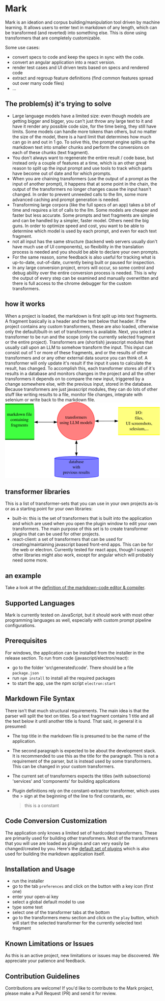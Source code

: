# Mark

Mark is an ideation and corpus building/manipulation tool driven by machine learning. It allows users to enter text in markdown of any length, which can be transformed (and reverted) into something else. This is done using transformers that are completely customizable.

Some use cases:
- convert specs to code and keep the specs in sync with the code.
- convert an angular application into a react version.
- render test cases and UI driven tests based on specs and rendered code
- extract and regroup feature definitions (find common features spread out over many code files)
- ...


## The problem(s) it's trying to solve
- Large language models have a limited size: even though models are getting bigger and bigger, you can't just throw any large text to it and have it render any possible code size, for the time being, they still have limits. Some models can handle more tokens than others, but no matter the size of the model, there is a hard limit that determines how much can go in and out in 1 go.
To solve this, the prompt engine splits up the markdown text into smaller chunks and perform the conversions on each of these chunks (text fragment).
- You don't always want to regenerate the entire result / code base, but instead only a couple of features at a time, which is an other great reason to split up the input prompt and use tools to track which parts have become out of date and for which prompts.
- When you are chaining transformers (use the output of a prompt as the input of another prompt), it happens that at some point in the chain, the output of the transformers no longer changes cause the input hasn't changed. In order to prevent unneeded calls to the llm, some more advanced caching and prompt generation is needed. 
- Transforming large corpora (like the full specs of an app) takes a bit of time and requires a lot of calls to the llm. Some models are cheaper and faster but less accurate. Some prompts and text fragments are simple and can be handled by a simpler, faster model. Others need the big guns. In order to optimize speed and cost, you want to be able to determine which model is used by each prompt, and even for each text fragment.
- not all input has the same structure (backend web servers usually don't have much use of UI components), so flexibility in the translation process is needed and you should be able to declare your own prompts.
- For the same reason, some feedback is also useful for tracking what is up-to-date, out-of-date, currently being built or paused for inspection.
- In any large conversion project, errors will occur, so some control and debug ability over the entire conversion process is needed. This is why the output of every step can be examined and manually overwritten and there is full access to the chrome debugger for the custom transformers.

## how it works
When a project is loaded, the markdown is first split up into text fragments. A fragment basically is a header and the text below that header. If the project contains any custom transformers, these are also loaded, otherwise only the default/built-in set of transformers is available.
Next, you select a transformer to be run and the scope (only the currently selected fragment or the entire project). 
Transformers are (shortish) javascript modules that usually call upon an LLM to somehow transform the input. This input can consist out of 1 or more of these fragments, and or the results of other transformers and or any other external data source you can think of.
A transformer will only update it's result if the input it uses to calculate the result, has changed. To accomplish this, each transformer stores all of it's results in a database and monitors changes in the project and all the other transformers it depends on to compare the new input, triggered by a change somewhere else, with the previous input, stored in the database.
Because transformers are just javascript modules, they can do lots of other stuff like writing results to a file, monitor file changes, integrate with selenium or write back to the markdown file.
![diagram](./colored_filled_diagram.svg)

## transformer libraries
This is a list of transformer-sets that you can use in your own projects as-is or as a starting point for your own libraries:
- built-in: this is the set of transformers that is built into the application and which are used when you open the plugin window to edit your own transformers. The main purpose of this set is to create transformer plugins that can be used for other projects.
- react-client: a set of transformers that can be used for creating/maintaining javascript based front-end apps. This can be for the web or electron. Currently tested for react apps, though I suspect other libraries might also work, except for angular which will probably need some more.

## an example
Take a look at the [definition of the markdown-code editor & compiler](https://github.com/jan-bogaerts/mark/blob/main/src/mark.md).

## Supported Languages

Mark is currently tested on JavaScript, but it should work with most other programming languages as well, especially with custom prompt pipeline configurations.

## Prerequisites

For windows, the application can be installed from the installer in the release section.
To run from code (javascript/electron/react):
 - go to the folder 'src\generated\code'. There should be a file `package.json`
 - run `npm install` to install all the required packages
 - to start the app, use the npm script `electron:start`

## Markdown File Syntax
There isn't that much structural requirements. The main idea is that the parser will split the text on titles. So a text fragment contains 1 title and all the text below it until another title is found.
That said, in general it is presumed:

- The top title in the markdown file is presumed to be the name of the application.
- The second paragraph is expected to be about the development stack. It is recommended to use this as the title for the paragraph. This is not a requirement of the parser, but is instead used by some transformers. This can be changed in your custom transformers.
- The current set of transformers expects the titles (with subsections) 'services' and 'components' for building applications
- Plugin definitions rely on the constant-extractor transformer, which uses the > sign at the beginning of the line to find constants, ex:

    > this is a constant


## Code Conversion Customization

The application only knows a limited set of hardcoded transformers. These are primarily used for building other transformers. Most of the transformers that you will use are loaded as plugins and can very easily be changed/created by you. Here's the [default set of plugins](https://github.com/jan-bogaerts/mark/blob/main/src/plugins.md) which is also used for building the markdown application itself.

## Installation and Usage

- run the installer
- go to the tab `preferences` and click on the button with a key icon (first one)
- enter your open-ai key
- select a global default model to use
- type some text
- select one of the transformer tabs at the bottom
- go to the transformers menu section and click on the `play` button, which will start the selected transformer for the currently selected text fragment

## Known Limitations or Issues

As this is an active project, new limitations or issues may be discovered. We appreciate your patience and feedback.

## Contribution Guidelines

Contributions are welcome! If you'd like to contribute to the Mark project, please make a Pull Request (PR) and send it for review.

